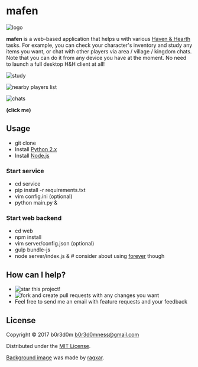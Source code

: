 # mafen

![logo](http://www.samsmartinc.com/assets/user/upload/images/muffin.png)

**mafen** is a web-based application that helps u with various [Haven & Hearth](http://www.havenandhearth.com/portal/) tasks.
For example, you can check your character's inventory and study any items you want, or chat with other players via area / village / kingdom chats. Note that you can do it from any device you have at the moment. No need to launch a full desktop H&H client at all!

![study](http://i.imgur.com/BFGu2yB.png)

![nearby players list](http://i.imgur.com/NVkGb3a.png)

![chats](http://i.imgur.com/sH3INJp.png)

**(click me)**

## Usage

* git clone
* Install [Python 2.x](https://www.python.org/)
* Install [Node.js](https://nodejs.org/en/)

### Start service
* cd service
* pip install -r requirements.txt
* vim config.ini (optional)
* python main.py &

### Start web backend
* cd web
* npm install
* vim server/config.json (optional)
* gulp bundle-js
* node server/index.js & # consider about using [forever](https://github.com/foreverjs/forever) though

## How can I help?
* ![star](http://github-svg-buttons.herokuapp.com/star.svg?user=b0r3d0m&repo=mafen) this project!
* ![fork](http://github-svg-buttons.herokuapp.com/fork.svg?user=b0r3d0m&repo=mafen) and create pull requests with any changes you want
* Feel free to send me an email with feature requests and your feedback

## License

Copyright © 2017 b0r3d0m <b0r3d0mness@gmail.com>

Distributed under the [MIT License](LICENSE.txt).

[Background image](web/client/bg.jpg) was made by [ragxar](http://havenandhearth.ru/viewtopic.php?f=67&t=2490#p23479).
